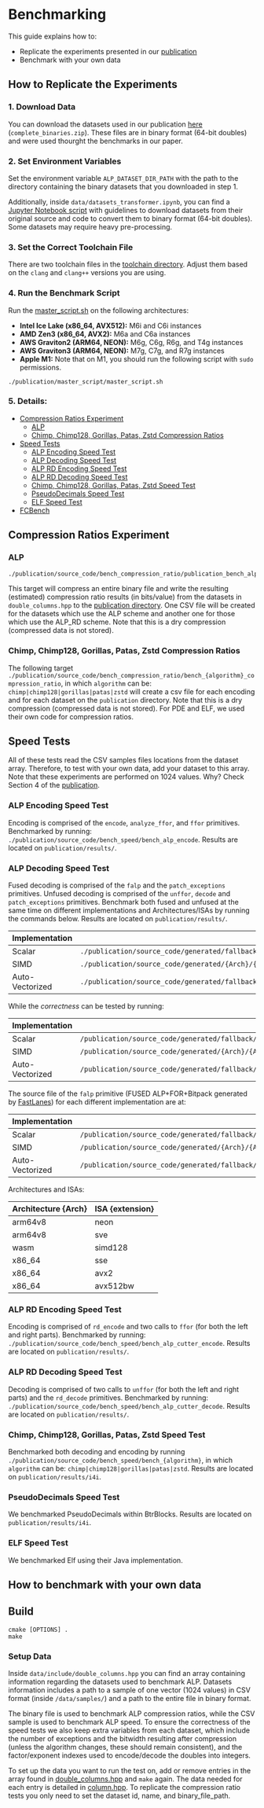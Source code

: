 # Benchmarking

This guide explains how to:
- Replicate the experiments presented in our [publication](https://dl.acm.org/doi/pdf/10.1145/3626717)
- Benchmark with your own data

## How to Replicate the Experiments

### 1. Download Data

You can download the datasets used in our publication [here](https://drive.google.com/drive/folders/167faTwZJjqJMKM9Yc6E7KF5LUbsitxJS?usp=sharing) (`complete_binaries.zip`). These files are in binary format (64-bit doubles) and were used thourght the benchmarks in our paper.

### 2. Set Environment Variables

Set the environment variable `ALP_DATASET_DIR_PATH` with the path to the directory containing the binary datasets that you downloaded in step 1.

Additionally, inside `data/datasets_transformer.ipynb`, you can find a [Jupyter Notebook script](/data/datasets_transformer.ipynb) with guidelines to download datasets from their original source and code to convert them to binary format (64-bit doubles). Some datasets may require heavy pre-processing.

### 3. Set the Correct Toolchain File

There are two toolchain files in the [toolchain directory](toolchain). Adjust them based on the `clang` and `clang++` versions you are using.

### 4. Run the Benchmark Script

Run the [master_script.sh](publication/script/master_script.sh) on the following architectures:

- **Intel Ice Lake (x86_64, AVX512):** M6i and C6i instances
- **AMD Zen3 (x86_64, AVX2):** M6a and C6a instances
- **AWS Graviton2 (ARM64, NEON):** M6g, C6g, R6g, and T4g instances
- **AWS Graviton3 (ARM64, NEON):** M7g, C7g, and R7g instances
- **Apple M1:** Note that on M1, you should run the following script with `sudo` permissions.


```shell
./publication/master_script/master_script.sh
```

### 5. Details:

- [Compression Ratios Experiment](#compression-ratios-experiment)
  - [ALP](#alp)
  - [Chimp, Chimp128, Gorillas, Patas, Zstd Compression Ratios](#chimp-chimp128-gorillas-patas-zstd-compression-ratios)
- [Speed Tests](#speed-tests)
  - [ALP Encoding Speed Test](#alp-encoding-speed-test)
  - [ALP Decoding Speed Test](#alp-decoding-speed-test)
  - [ALP RD Encoding Speed Test](#alp-rd-encoding-speed-test)
  - [ALP RD Decoding Speed Test](#alp-rd-decoding-speed-test)
  - [Chimp, Chimp128, Gorillas, Patas, Zstd Speed Test](#chimp-chimp128-gorillas-patas-zstd-speed-test)
  - [PseudoDecimals Speed Test](#pseudodecimals-speed-test)
  - [ELF Speed Test](#elf-speed-test)
- [FCBench](#fcbench)

## Compression Ratios Experiment

### ALP


```sh
./publication/source_code/bench_compression_ratio/publication_bench_alp_compression_ratio
```

This target will compress an entire binary file and write the
resulting (estimated) compression ratio results (in bits/value)
from the datasets in `double_columns.hpp` to the [publication directory](publication/results).
One CSV file will be created for the datasets which use the ALP scheme
and another one for those which use the ALP_RD scheme. Note that this
is a dry compression (compressed data is not stored).

### Chimp, Chimp128, Gorillas, Patas, Zstd Compression Ratios

The following target
`./publication/source_code/bench_compression_ratio/bench_{algorithm}_compression_ratio`, in which `algorithm` can be:
`chimp|chimp128|gorillas|patas|zstd` will create a csv file for each encoding and for each dataset on the
`publication` directory. Note that this is a dry compression (compressed data is not stored). For PDE and ELF, we used
their own code for compression ratios.

## Speed Tests

All of these tests read the CSV samples files locations from the dataset array. Therefore, to test with your own data,
add your dataset to this array. Note that these experiments are performed on 1024 values. Why? Check Section 4 of
the [publication](https://dl.acm.org/doi/pdf/10.1145/3626717).

### ALP Encoding Speed Test

Encoding is comprised of the `encode`, `analyze_ffor`, and `ffor` primitives. Benchmarked by running:
`./publication/source_code/bench_speed/bench_alp_encode`. Results are located on `publication/results/`.

### ALP Decoding Speed Test

Fused decoding is comprised of the `falp` and the `patch_exceptions` primitives. Unfused decoding is comprised of the
`unffor`, `decode` and `patch_exceptions` primitives. Benchmark both fused and unfused at the same time on different
implementations and Architectures/ISAs by running the commands below. Results are located on `publication/results/`.

| Implementation  | Command                                                                                                |
|-----------------|--------------------------------------------------------------------------------------------------------|
| Scalar          | `./publication/source_code/generated/fallback/scalar_nav_uf1/fallback_scalar_nav_1024_uf1_falp_bench`                          |
| SIMD            | `./publication/source_code/generated/{Arch}/{Arch}_{extension}_intrinsic_uf1/{Arch}_{extension}_intrinsic_1024_uf1_falp_bench` |
| Auto-Vectorized | `./publication/source_code/generated/fallback/scalar_aav_uf1/fallback_scalar_aav_1024_uf1_falp_bench`                          |

While the *correctness* can be tested by running:

| Implementation  | Command                                                                                               |
|-----------------|-------------------------------------------------------------------------------------------------------|
| Scalar          | `/publication/source_code/generated/fallback/scalar_nav_uf1/fallback_scalar_nav_1024_uf1_falp_test`                          |
| SIMD            | `/publication/source_code/generated/{Arch}/{Arch}_{extension}_intrinsic_uf1/{Arch}_{extension}_intrinsic_1024_uf1_falp_test` |
| Auto-Vectorized | `/publication/source_code/generated/fallback/scalar_aav_uf1/fallback_scalar_aav_1024_uf1_falp_test`                          |

The source file of the `falp` primitive (FUSED ALP+FOR+Bitpack generated
by [FastLanes](https://github.com/cwida/FastLanes)) for each different implementation are at:

| Implementation  | Source File                                                                                            |
|-----------------|--------------------------------------------------------------------------------------------------------|
| Scalar          | `/publication/source_code/generated/fallback/scalar_nav_uf1/fallback_scalar_nav_1024_uf1_falp_src.cpp`                          |
| SIMD            | `/publication/source_code/generated/{Arch}/{Arch}_{extension}_intrinsic_uf1/{Arch}_{extension}_intrinsic_1024_uf1_falp_src.cpp` |
| Auto-Vectorized | `/publication/source_code/generated/fallback/scalar_aav_uf1/fallback_scalar_aav_1024_uf1_falp_src.cpp`                          |

Architectures and ISAs:

| Architecture {Arch} | ISA {extension} |
|---------------------|-----------------|
| arm64v8             | neon            |
| arm64v8             | sve             |
| wasm                | simd128         |
| x86_64              | sse             |
| x86_64              | avx2            |
| x86_64              | avx512bw        |

### ALP RD Encoding Speed Test

Encoding is comprised of `rd_encode` and two calls to `ffor` (for both the left and right parts). Benchmarked by
running: `./publication/source_code/bench_speed/bench_alp_cutter_encode`. Results are located on `publication/results/`.

### ALP RD Decoding Speed Test

Decoding is comprised of two calls to `unffor` (for both the left and right parts) and the `rd_decode` primitives.
Benchmarked by running: `./publication/source_code/bench_speed/bench_alp_cutter_decode`. Results are located on
`publication/results/`.

### Chimp, Chimp128, Gorillas, Patas, Zstd Speed Test

Benchmarked both decoding and encoding by running `./publication/source_code/bench_speed/bench_{algorithm}`, in which
`algorithm` can
be: `chimp|chimp128|gorillas|patas|zstd`. Results are located on `publication/results/i4i`.

### PseudoDecimals Speed Test

We benchmarked PseudoDecimals within BtrBlocks. Results are located on `publication/results/i4i`.

### ELF Speed Test

We benchmarked Elf using their Java implementation.



## How to benchmark with your own data

## Build

```shell
cmake [OPTIONS] .
make
```

### Setup Data

Inside `data/include/double_columns.hpp` you can find an array containing information regarding the datasets used to
benchmark ALP. Datasets information includes a path to a sample of one vector (1024 values) in CSV format (inside
`/data/samples/`) and a path to the entire file in binary format.

The binary file is used to benchmark ALP compression ratios, while the CSV sample is used to benchmark ALP speed. To
ensure the correctness of the speed tests we also keep extra variables from each dataset, which include the number of
exceptions and the bitwidth resulting after compression (unless the algorithm changes, these should remain consistent),
and the factor/exponent indexes used to encode/decode the doubles into integers.

To set up the data you want to run the test on, add or remove entries in the array found
in [double_columns.hpp](/data/include/double/double_dataset.hpp) and `make` again. The data needed for each entry is detailed
in [column.hpp](/data/include/column.hpp). To replicate the compression ratio tests you only need to set the dataset id,
name, and binary_file_path.

